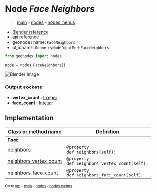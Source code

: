 # Node *Face Neighbors*

> [main](../index.md) - [nodes](nodes.md) - [nodes menus](nodes_menus.md)

- [Blender reference](https://docs.blender.org/manual/en/latest/modeling/geometry_nodes/mesh/face_neighbors.html)
- [api reference](https://docs.blender.org/api/current/bpy.types.GeometryNodeInputMeshFaceNeighbors.html)
- geonodes name: `FaceNeighbors`
- bl_idname: `GeometryNodeInputMeshFaceNeighbors`

```python
from geonodes import nodes

node = nodes.FaceNeighbors()
```

![Blender Image](https://docs.blender.org/manual/en/latest/_images/node-types_GeometryNodeInputMeshFaceNeighbors.webp)

### Output sockets:

- **vertex_count** : [Integer](Integer.md)
- **face_count** : [Integer](Integer.md)

## Implementation

| Class or method name | Definition |
|----------------------|------------|
| **[Face](Face.md)** |
| [neighbors](Face.md#neighbors) | `@property`<br> `def neighbors(self):` |
| [neighbors_vertex_count](Face.md#neighbors_vertex_count) | `@property`<br> `def neighbors_vertex_count(self):` |
| [neighbors_face_count](Face.md#neighbors_face_count) | `@property`<br> `def neighbors_face_count(self):` |

<sub>Go to [top](#node-face-neighbors) - [main](../index.md) - [nodes](nodes.md) - [nodes menus](nodes_menus.md)</sub>


